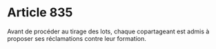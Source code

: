 # Article 835

Avant de procéder au tirage des lots, chaque copartageant est admis à proposer ses réclamations contre leur formation.
